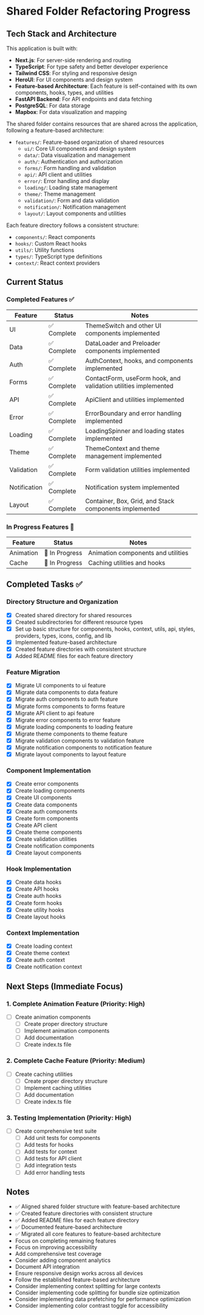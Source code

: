 # Shared Folder Refactoring Progress

## Tech Stack and Architecture

This application is built with:
- **Next.js**: For server-side rendering and routing
- **TypeScript**: For type safety and better developer experience
- **Tailwind CSS**: For styling and responsive design
- **HeroUI**: For UI components and design system
- **Feature-based Architecture**: Each feature is self-contained with its own components, hooks, types, and utilities
- **FastAPI Backend**: For API endpoints and data fetching
- **PostgreSQL**: For data storage
- **Mapbox**: For data visualization and mapping

The shared folder contains resources that are shared across the application, following a feature-based architecture:
- `features/`: Feature-based organization of shared resources
  - `ui/`: Core UI components and design system
  - `data/`: Data visualization and management
  - `auth/`: Authentication and authorization
  - `forms/`: Form handling and validation
  - `api/`: API client and utilities
  - `error/`: Error handling and display
  - `loading/`: Loading state management
  - `theme/`: Theme management
  - `validation/`: Form and data validation
  - `notification/`: Notification management
  - `layout/`: Layout components and utilities

Each feature directory follows a consistent structure:
- `components/`: React components
- `hooks/`: Custom React hooks
- `utils/`: Utility functions
- `types/`: TypeScript type definitions
- `context/`: React context providers

## Current Status

### Completed Features ✅

| Feature | Status | Notes |
|---------|--------|-------|
| UI | ✅ Complete | ThemeSwitch and other UI components implemented |
| Data | ✅ Complete | DataLoader and Preloader components implemented |
| Auth | ✅ Complete | AuthContext, hooks, and components implemented |
| Forms | ✅ Complete | ContactForm, useForm hook, and validation utilities implemented |
| API | ✅ Complete | ApiClient and utilities implemented |
| Error | ✅ Complete | ErrorBoundary and error handling implemented |
| Loading | ✅ Complete | LoadingSpinner and loading states implemented |
| Theme | ✅ Complete | ThemeContext and theme management implemented |
| Validation | ✅ Complete | Form validation utilities implemented |
| Notification | ✅ Complete | Notification system implemented |
| Layout | ✅ Complete | Container, Box, Grid, and Stack components implemented |

### In Progress Features 🚧

| Feature | Status | Notes |
|---------|--------|-------|
| Animation | 🚧 In Progress | Animation components and utilities |
| Cache | 🚧 In Progress | Caching utilities and hooks |

## Completed Tasks ✅

### Directory Structure and Organization
- [x] Created shared directory for shared resources
- [x] Created subdirectories for different resource types
- [x] Set up basic structure for components, hooks, context, utils, api, styles, providers, types, icons, config, and lib
- [x] Implemented feature-based architecture
- [x] Created feature directories with consistent structure
- [x] Added README files for each feature directory

### Feature Migration
- [x] Migrate UI components to ui feature
- [x] Migrate data components to data feature
- [x] Migrate auth components to auth feature
- [x] Migrate forms components to forms feature
- [x] Migrate API client to api feature
- [x] Migrate error components to error feature
- [x] Migrate loading components to loading feature
- [x] Migrate theme components to theme feature
- [x] Migrate validation components to validation feature
- [x] Migrate notification components to notification feature
- [x] Migrate layout components to layout feature

### Component Implementation
- [x] Create error components
- [x] Create loading components
- [x] Create UI components
- [x] Create data components
- [x] Create auth components
- [x] Create form components
- [x] Create API client
- [x] Create theme components
- [x] Create validation utilities
- [x] Create notification components
- [x] Create layout components

### Hook Implementation
- [x] Create data hooks
- [x] Create API hooks
- [x] Create auth hooks
- [x] Create form hooks
- [x] Create utility hooks
- [x] Create layout hooks

### Context Implementation
- [x] Create loading context
- [x] Create theme context
- [x] Create auth context
- [x] Create notification context

## Next Steps (Immediate Focus)

### 1. Complete Animation Feature (Priority: High)
- [ ] Create animation components
  - [ ] Create proper directory structure
  - [ ] Implement animation components
  - [ ] Add documentation
  - [ ] Create index.ts file

### 2. Complete Cache Feature (Priority: Medium)
- [ ] Create caching utilities
  - [ ] Create proper directory structure
  - [ ] Implement caching utilities
  - [ ] Add documentation
  - [ ] Create index.ts file

### 3. Testing Implementation (Priority: High)
- [ ] Create comprehensive test suite
  - [ ] Add unit tests for components
  - [ ] Add tests for hooks
  - [ ] Add tests for context
  - [ ] Add tests for API client
  - [ ] Add integration tests
  - [ ] Add error handling tests

## Notes
- ✅ Aligned shared folder structure with feature-based architecture
- ✅ Created feature directories with consistent structure
- ✅ Added README files for each feature directory
- ✅ Documented feature-based architecture
- ✅ Migrated all core features to feature-based architecture
- Focus on completing remaining features
- Focus on improving accessibility
- Add comprehensive test coverage
- Consider adding component analytics
- Document API integration
- Ensure responsive design works across all devices
- Follow the established feature-based architecture
- Consider implementing context splitting for large contexts
- Consider implementing code splitting for bundle size optimization
- Consider implementing data prefetching for performance optimization
- Consider implementing color contrast toggle for accessibility 